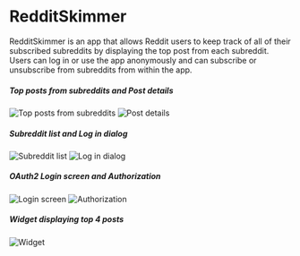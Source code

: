 # RedditSkimmer

RedditSkimmer is an app that allows Reddit users to keep track of all of their subscribed subreddits by displaying the top post from each subreddit.
Users can log in or use the app anonymously and can subscribe or unsubscribe from subreddits from within the app.

##### Top posts from subreddits and Post details

![Top posts from subreddits](pics/top_posts.png?raw=true "Top posts from subreddits")
![Post details](pics/post_details.png?raw=true "Post details")

##### Subreddit list and Log in dialog

![Subreddit list](pics/subreddits.png?raw=true "Subreddit list")
![Log in dialog](pics/choose_account.png?raw=true "Log in dialog")

##### OAuth2 Login screen and Authorization

![Login screen](pics/login.png?raw=true "Login screen")
![Authorization](pics/auth.png?raw=true "Authorization")

##### Widget displaying top 4 posts

![Widget](pics/widget.png?raw=true "Widget")